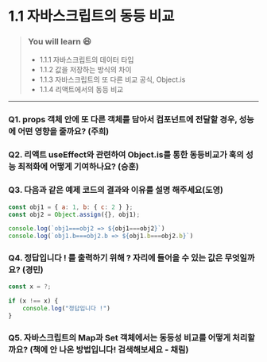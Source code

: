 # 1.1 자바스크립트의 동등 비교

> ### You will learn 😆
>- 1.1.1 자바스크립트의 데이터 타입
>- 1.1.2 값을 저장하는 방식의 차이
>- 1.1.3 자바스크립트의 또 다른 비교 공식, Object.is
>- 1.1.4 리액트에서의 동등 비교

---

### Q1. props 객체 안에 또 다른 객체를 담아서 컴포넌트에 전달할 경우, 성능에 어떤 영향을 줄까요? (주희)
### Q2. 리액트 useEffect와 관련하여 Object.is를 통한 동등비교가 훅의 성능 최적화에 어떻게 기여하나요? (승훈)
### Q3. 다음과 같은 예제 코드의 결과와 이유를 설명 해주세요(도영)
``` javascript
const obj1 = { a: 1, b: { c: 2 } };
const obj2 = Object.assign({}, obj1);

console.log(`obj1===obj2 => ${obj1===obj2}`)
console.log(`obj1.b===obj2.b => ${obj1.b===obj2.b}`)
```
### Q4. 정답입니다 ! 를 출력하기 위해 ? 자리에 들어올 수 있는 값은 무엇일까요? (경민)
``` javascript
const x = ?;

if (x !== x) {
    console.log("정답입니다 !")
}
```
### Q5. 자바스크립트의 Map과 Set 객체에서는 동등성 비교를 어떻게 처리할까요? (책에 안 나온 방법입니다! 검색해보세요 - 채림)